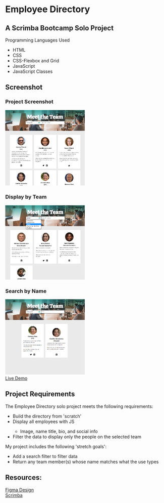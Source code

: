 # Employee Directory

## A Scrimba Bootcamp Solo Project
Programming Languages Used
<ul>
<li>HTML</li>
<li>CSS</li>
<li>CSS-Flexbox and Grid</li>
<li>JavaScript</li>
<li>JavaScript Classes</li>
</ul>

## Screenshot
### Project Screenshot
<img src="https://github.com/famanakis/Scrimba/blob/main/m07-solo-employee-directory/images/assets/Project%20Screenshot.png" width=50% height=50%><br>
### Display by Team
<img src="https://github.com/famanakis/Scrimba/blob/main/m07-solo-employee-directory/images/assets/Search%20by%20Team.png" width=50% height=50%><br>
### Search by Name
<img src="https://github.com/famanakis/Scrimba/blob/main/m07-solo-employee-directory/images/assets/Search%20by%20Name.png" width=50% height=50%><br>
[Live Demo](https://9tfdev-m7-solo-employee-directory.netlify.app/)
 
## Project Requirements
 The Employee Directory solo project meets the following requirements:
 <ul>
 <li>Build the directory from 'scratch'</li>
 <li>Display all employees with JS</li>
 <ul>
 <li>Image, name title, bio, and social info</li>
 </ul>
 <li>Filter the data to display only the people on the selected team</li>
 </ul>
 
 My project includes the following 'stretch goals':
 <ul>
<li>Add a search filter to filter data</li>
<li>Return any team member(s) whose name matches what the use types</li>
</ul>
 
## Resources:
[Figma Design](https://github.com/famanakis/Scrimba/blob/main/m07-solo-employee-directory/figma-design.png)<br>
 [Scrimba](https://scrimba.com/)
